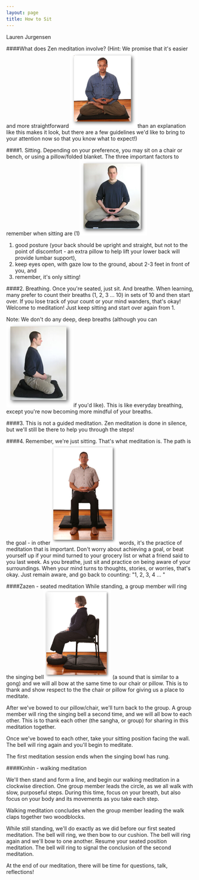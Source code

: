 ```yaml
---
layout: page
title: How to Sit
---
```

Lauren Jurgensen

####What does Zen meditation involve? 
(Hint: We promise that it's easier and more straightforward <span class='marginnote'><img class="fullwidth" src="/img/sit1.png"></span>than an explanation like this makes it look, but there are a few guidelines we'd like to bring to your attention now so that you know what to expect!)

####1. Sitting. 
Depending on your preference, you may sit on a chair or bench, or using a pillow/folded blanket. The three important factors to remember when sitting are (1)<span class='marginnote'><img class="fullwidth" src="/img/sit2.png"></span>

1.  good posture (your back should be upright and straight, but not to the point of discomfort - an extra pillow to help lift your lower back will provide lumbar support), 
2. keep eyes open, with gaze low to the ground, about 2-3 feet in front of you, and 
3. remember, it's only sitting!



####2. Breathing. 
Once you're seated, just sit. And breathe. When learning, many prefer to count their breaths (1, 2, 3 ... 10) in sets of 10 and then start over. If you lose track of your count or your mind wanders, that's okay! Welcome to meditation! Just keep sitting and start over again from 1. 

Note: We don't do any deep, deep breaths (although you can <span class='marginnote'><img class="fullwidth" src="/img/sit3.png"></span>if you'd like). This is like everyday breathing, except you're now becoming more mindful of your breaths.


####3. This is not a guided meditation. 
Zen meditation is done in silence, but we'll still be there to help you through the steps!

####4. Remember, we're just sitting. 
That's what meditation is. The path is the goal - in other<span class='marginnote'><img class="fullwidth" src="/img/sit4.png"></span> words, it's the practice of meditation that is important. Don't worry about achieving a goal, or beat yourself up if your mind turned to your grocery list or what a friend said to you last week. As you breathe, just sit and practice on being aware of your surroundings. When your mind turns to thoughts, stories, or worries, that's okay. Just remain aware, and go back to counting: "1, 2, 3, 4 ... "

####Zazen - seated meditation
While standing, a group member will ring the singing bell<span class='marginnote'><img class="fullwidth" src="/img/sit5.png"></span> (a sound that is similar to a gong) and we will all bow at the same time to our chair or pillow. This is to thank and show respect to the the chair or pillow for giving us a place to meditate. 

After we've bowed to our pillow/chair, we'll turn back to the group. A group member will ring the singing bell a second time, and we will all bow to each other. This is to thank each other (the sangha, or group) for sharing in this meditation together.

Once we've bowed to each other, take your sitting position facing the wall. The bell will ring again and you'll begin to meditate. 

The first meditation session ends when the singing bowl has rung. 

####Kinhin - walking meditation

We'll then stand and form a line, and begin our walking meditation in a clockwise direction. One group member leads the circle, as we all walk with slow, purposeful steps. During this time, focus on your breath, but also focus on your body and its movements as you take each step. 

Walking meditation concludes when the group member leading the walk claps together two woodblocks. 

While still standing, we'll do exactly as we did before our first seated meditation. The bell will ring, we then bow to our cushion. The bell will ring again and we'll bow to one another. Resume your seated position meditation. The bell will ring to signal the conclusion of the second meditation. 

At the end of our meditation, there will be time for questions, talk, reflections!



